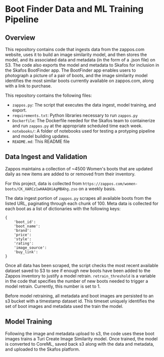 # Boot Finder Data and ML Training Pipeline

## Overview

This repository contains code that ingests data from the zappos.com website, uses it to build an image similarity model, and then stores the model, and its associated data and metadata (in the form of a .json file) on S3. The code also exports the model and metadata to Skafos for inclusion in the Skafos BootFinder app. The BootFinder app enables users to photograph a picture of a pair of boots, and the image similarity model identifies the most similar boots currently available on zappos.com, along with a link to purchase. 

This repository contains the following files: 

* `zappos.py`: The script that executes the data ingest, model training, and export.
* `requirements.txt`: Python libraries necessary to run `zappos.py`
* `Dockerfile`: The Dockerfile needed for the Skafos team to containerize and run `zappos.py` at the appropriate scheduled time each week. 
* `notebooks/`: A folder of notebooks used for testing a protyping pipeline and model building updates.
* `README.md`: This README file

## Data Ingest and Validation
Zappos maintains a collection of ~4500 Women's boots that are updated daily as new items are added to or removed from their inventory. 

For this project, data is collected from `https://zappos.com/women-boots/CK_XARCz1wHAAQHiAgMBAhg.zso` on a weekly basis.

The data ingest portion of `zappos.py` scrapes all available boots from the listed URL, paginating through each chunk of 100. Meta data is collected for each boot as a list of dictionaries with the following keys:

```
{
    'boot_id':
    'boot_name':
    'brand':
    'price':
    'style':
    'rating':
    'image_source':
    'buy_link':
}
```

Once all data has been scraped, the script checks the most recent available dataset saved to S3 to see if enough new boots have been added to the Zappos inventory to justify a model retrain. `retrain_threshold` is a variable in the code that specifies the number of new boots needed to trigger a model retrain. Currently, this number is set to 1. 

Before model retraining, all metadata and boot images are persisted to an s3 bucket with a timestamp dataset id. This timeset uniquely identifies the set of boot images and metadata used the train the model. 

## Model Training
Following the image and metadata upload to s3, the code uses these boot images trains a Turi Create Image Similarity model. Once trained, the model is converted to CoreML, saved back s3 along with the data and metadata, and uploaded to the Skafos platform.
